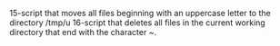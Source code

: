 15-script that moves all files beginning with an uppercase letter to the directory /tmp/u
16-script that deletes all files in the current working directory that end with the character ~.
